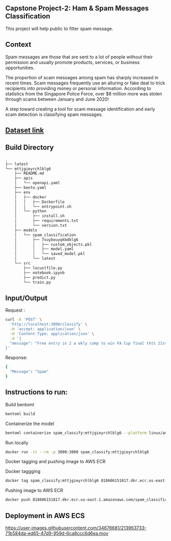 
## Capstone Project-2: Ham & Spam Messages Classification

This project will help public to filter spam message.

## Context 
Spam messages are those that are sent to a lot of people without their permission and usually promote products, services, or business opportunities.

The proportion of scam messages among spam has sharply increased in recent times. Scam messages frequently use an alluring or fake deal to trick recipients into providing money or personal information. According to statistics from the Singapore Police Force, over $8 million more was stolen through scams between January and June 2020!

A step toward creating a tool for scam message identification and early scam detection is classifying spam messages.

##  [Dataset link](https://www.kaggle.com/datasets/muhammadahmedansari/ham-spam-messages-dataset)


## Build Directory

```sh
.
├── latest
└── mttjgieyrchlblg6
    ├── README.md
    ├── apis
    │   └── openapi.yaml
    ├── bento.yaml
    ├── env
    │   ├── docker
    │   │   ├── Dockerfile
    │   │   └── entrypoint.sh
    │   └── python
    │       ├── install.sh
    │       ├── requirements.txt
    │       └── version.txt
    ├── models
    │   └── spam_classification
    │       ├── 7suybouyqkbdblg6
    │       │   ├── custom_objects.pkl
    │       │   ├── model.yaml
    │       │   └── saved_model.pkl
    │       └── latest
    └── src
        ├── locustfile.py
        ├── notebook.ipynb
        ├── predict.py
        └── train.py
```

## Input/Output
Request :

```sh
curl -X 'POST' \
  'http://localhost:3000/classify' \
  -H 'accept: application/json' \
  -H 'Content-Type: application/json' \
  -d '{
  "message": "Free entry in 2 a wkly comp to win FA Cup final tkts 21st May 2005. Text FA to 87121 to receive entry question(std txt rate)T&C'\''s apply 08452810075over18'\''s"
}'
```

Response:
```sh
{
  "Message": "Spam"
}
```


## Instructions to run:

Build bentoml 
```sh
bentoml build
```

Containerize the model
```sh
bentoml containerize spam_classify:mttjgieyrchlblg6 --platform linux/amd64
```

Run locally
```sh
docker run -it --rm -p 3000:3000 spam_classify:mttjgieyrchlblg6
```

Docker tagging and pushing image to AWS ECR

Docker taggging
```sh
docker tag spam_classify:mttjgieyrchlblg6 818606151817.dkr.ecr.us-east-1.amazonaws.com/spam_classification:latest
```

Pushing image to AWS ECR
```sh
docker push 818606151817.dkr.ecr.us-east-1.amazonaws.com/spam_classification:latest
```

## Deployment in AWS ECS 



https://user-images.githubusercontent.com/34676681/213963733-71b584da-ed65-47d9-959d-6ca8ccc6d6ea.mov



